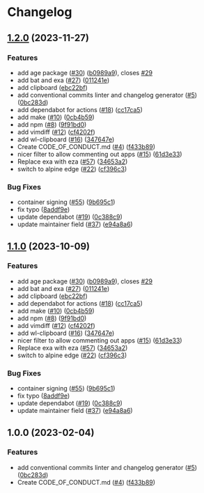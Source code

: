 # Changelog

## [1.2.0](https://github.com/jasonvasquez/portable-dev/compare/v1.1.0...v1.2.0) (2023-11-27)


### Features

* add age package ([#30](https://github.com/jasonvasquez/portable-dev/issues/30)) ([b0989a9](https://github.com/jasonvasquez/portable-dev/commit/b0989a9f791771999c105122b64cbf8687574650)), closes [#29](https://github.com/jasonvasquez/portable-dev/issues/29)
* add bat and exa ([#27](https://github.com/jasonvasquez/portable-dev/issues/27)) ([011241e](https://github.com/jasonvasquez/portable-dev/commit/011241e4ac1fdee5f3fbe8b8321e44ba8a0cb561))
* add clipboard ([ebc22bf](https://github.com/jasonvasquez/portable-dev/commit/ebc22bf72a10043ebec55c285dfe5274f1378cc5))
* add conventional commits linter and changelog generator ([#5](https://github.com/jasonvasquez/portable-dev/issues/5)) ([0bc283d](https://github.com/jasonvasquez/portable-dev/commit/0bc283d271878071ef50a413bab48f3bfc1ab312))
* add dependabot for actions ([#18](https://github.com/jasonvasquez/portable-dev/issues/18)) ([cc17ca5](https://github.com/jasonvasquez/portable-dev/commit/cc17ca5202c1777d5e64799b00cb235b72027e24))
* add make ([#10](https://github.com/jasonvasquez/portable-dev/issues/10)) ([0cb4b59](https://github.com/jasonvasquez/portable-dev/commit/0cb4b59cdd98c47d2f6bfa21f801b99b045d5e40))
* add npm ([#8](https://github.com/jasonvasquez/portable-dev/issues/8)) ([9f91bd0](https://github.com/jasonvasquez/portable-dev/commit/9f91bd09272617c7b9203014222353265dc24947))
* add vimdiff ([#12](https://github.com/jasonvasquez/portable-dev/issues/12)) ([cf4202f](https://github.com/jasonvasquez/portable-dev/commit/cf4202f76752561d9b926c81933342a119e8a258))
* add wl-clipboard ([#16](https://github.com/jasonvasquez/portable-dev/issues/16)) ([347647e](https://github.com/jasonvasquez/portable-dev/commit/347647ea7f9f7bdb3b42d2a565df866f027a7ade))
* Create CODE_OF_CONDUCT.md ([#4](https://github.com/jasonvasquez/portable-dev/issues/4)) ([f433b89](https://github.com/jasonvasquez/portable-dev/commit/f433b89a1ed125c6c0a251c1eec60525cfe35820))
* nicer filter to allow commenting out apps ([#15](https://github.com/jasonvasquez/portable-dev/issues/15)) ([61d3e33](https://github.com/jasonvasquez/portable-dev/commit/61d3e330beb9c2a8bd557ef3872aa6595c76b1b2))
* Replace exa with eza ([#57](https://github.com/jasonvasquez/portable-dev/issues/57)) ([34653a2](https://github.com/jasonvasquez/portable-dev/commit/34653a2dde5b4e1cf895a2d65fc9168e064fa224))
* switch to alpine edge ([#22](https://github.com/jasonvasquez/portable-dev/issues/22)) ([cf396c3](https://github.com/jasonvasquez/portable-dev/commit/cf396c369ae8d8bb052df9b0c39d392f61b909ba))


### Bug Fixes

* container signing ([#55](https://github.com/jasonvasquez/portable-dev/issues/55)) ([9b695c1](https://github.com/jasonvasquez/portable-dev/commit/9b695c1a21a94e7b6a40f5175408b8fc650e9413))
* fix typo ([8addf9e](https://github.com/jasonvasquez/portable-dev/commit/8addf9e4499a83b2b9b591e9808470f3e3f6a46e))
* update dependabot ([#19](https://github.com/jasonvasquez/portable-dev/issues/19)) ([0c388c9](https://github.com/jasonvasquez/portable-dev/commit/0c388c958985cdc7d3c2d3de5d6d58de09472edf))
* update maintainer field ([#37](https://github.com/jasonvasquez/portable-dev/issues/37)) ([e94a8a6](https://github.com/jasonvasquez/portable-dev/commit/e94a8a69c34f5692514ebcc8c3ac21e2f33aa947))

## [1.1.0](https://github.com/ublue-os/boxkit/compare/v1.0.0...v1.1.0) (2023-10-09)


### Features

* add age package ([#30](https://github.com/ublue-os/boxkit/issues/30)) ([b0989a9](https://github.com/ublue-os/boxkit/commit/b0989a9f791771999c105122b64cbf8687574650)), closes [#29](https://github.com/ublue-os/boxkit/issues/29)
* add bat and exa ([#27](https://github.com/ublue-os/boxkit/issues/27)) ([011241e](https://github.com/ublue-os/boxkit/commit/011241e4ac1fdee5f3fbe8b8321e44ba8a0cb561))
* add clipboard ([ebc22bf](https://github.com/ublue-os/boxkit/commit/ebc22bf72a10043ebec55c285dfe5274f1378cc5))
* add dependabot for actions ([#18](https://github.com/ublue-os/boxkit/issues/18)) ([cc17ca5](https://github.com/ublue-os/boxkit/commit/cc17ca5202c1777d5e64799b00cb235b72027e24))
* add make ([#10](https://github.com/ublue-os/boxkit/issues/10)) ([0cb4b59](https://github.com/ublue-os/boxkit/commit/0cb4b59cdd98c47d2f6bfa21f801b99b045d5e40))
* add npm ([#8](https://github.com/ublue-os/boxkit/issues/8)) ([9f91bd0](https://github.com/ublue-os/boxkit/commit/9f91bd09272617c7b9203014222353265dc24947))
* add vimdiff ([#12](https://github.com/ublue-os/boxkit/issues/12)) ([cf4202f](https://github.com/ublue-os/boxkit/commit/cf4202f76752561d9b926c81933342a119e8a258))
* add wl-clipboard ([#16](https://github.com/ublue-os/boxkit/issues/16)) ([347647e](https://github.com/ublue-os/boxkit/commit/347647ea7f9f7bdb3b42d2a565df866f027a7ade))
* nicer filter to allow commenting out apps ([#15](https://github.com/ublue-os/boxkit/issues/15)) ([61d3e33](https://github.com/ublue-os/boxkit/commit/61d3e330beb9c2a8bd557ef3872aa6595c76b1b2))
* Replace exa with eza ([#57](https://github.com/ublue-os/boxkit/issues/57)) ([34653a2](https://github.com/ublue-os/boxkit/commit/34653a2dde5b4e1cf895a2d65fc9168e064fa224))
* switch to alpine edge ([#22](https://github.com/ublue-os/boxkit/issues/22)) ([cf396c3](https://github.com/ublue-os/boxkit/commit/cf396c369ae8d8bb052df9b0c39d392f61b909ba))


### Bug Fixes

* container signing ([#55](https://github.com/ublue-os/boxkit/issues/55)) ([9b695c1](https://github.com/ublue-os/boxkit/commit/9b695c1a21a94e7b6a40f5175408b8fc650e9413))
* fix typo ([8addf9e](https://github.com/ublue-os/boxkit/commit/8addf9e4499a83b2b9b591e9808470f3e3f6a46e))
* update dependabot ([#19](https://github.com/ublue-os/boxkit/issues/19)) ([0c388c9](https://github.com/ublue-os/boxkit/commit/0c388c958985cdc7d3c2d3de5d6d58de09472edf))
* update maintainer field ([#37](https://github.com/ublue-os/boxkit/issues/37)) ([e94a8a6](https://github.com/ublue-os/boxkit/commit/e94a8a69c34f5692514ebcc8c3ac21e2f33aa947))

## 1.0.0 (2023-02-04)


### Features

* add conventional commits linter and changelog generator ([#5](https://github.com/ublue-os/boxkit/issues/5)) ([0bc283d](https://github.com/ublue-os/boxkit/commit/0bc283d271878071ef50a413bab48f3bfc1ab312))
* Create CODE_OF_CONDUCT.md ([#4](https://github.com/ublue-os/boxkit/issues/4)) ([f433b89](https://github.com/ublue-os/boxkit/commit/f433b89a1ed125c6c0a251c1eec60525cfe35820))
